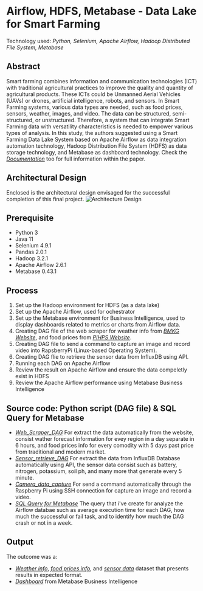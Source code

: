 # Airflow, HDFS, Metabase - Data Lake for Smart Farming

Technology used: *Python, Selenium, Apache Airflow, Hadoop Distributed File System, Metabase*

## Abstract
Smart farming combines Information and communication technologies (ICT) with traditional agricultural practices to improve the quality and quantity of agricultural products. These ICTs could be Unmanned Aerial Vehicles (UAVs) or drones, artificial intelligence, robots, and sensors. In Smart Farming systems, various data types are needed, such as food prices, sensors, weather, images, and video. The data can be structured, semi-structured, or unstructured. Therefore, a system that can integrate Smart Farming data with versatility characteristics is needed to empower various types of analysis. In this study, the authors suggested using a Smart Farming Data Lake System based on Apache Airflow as data integration automation technology, Hadoop Distribution File System (HDFS) as data storage technology, and Metabase as dashboard technology. Check the [*Documentation*](https://github.com/Xedonedron/data-lake-for-smart-farming/tree/main/Paper) too for full information within the paper.

## Architectural Design
Enclosed is the architectural design envisaged for the successful completion of this final project.
![Architecture Design](https://github.com/Xedonedron/data-lake-for-smart-farming/blob/main/Architecture%20Design.jpg)

## Prerequisite

- Python 3
- Java 11
- Selenium 4.9.1
- Pandas 2.0.1
- Hadoop 3.2.1
- Apache Airflow 2.6.1
- Metabase 0.43.1

## Process

1. Set up the Hadoop environment for HDFS (as a data lake)
2. Set up the Apache Airflow, used for ochestrator
3. Set up the Metabase environment for Business Intelligence, used to display dashboards related to metrics or charts from Airflow data.
4. Creating DAG file of the web scraper for weather info from [*BMKG Website*](https://www.bmkg.go.id/cuaca/prakiraan-cuaca-indonesia.bmkg), and food prices from [*PIHPS Website*](https://www.bi.go.id/hargapangan/TabelHarga/PasarModernKomoditas).
5. Creating DAG file to send a command to capture an image and record video into RapsberryPi (Linux-based Operating System).
6. Creating DAG flie to retrieve the sensor data from InfluxDB using API.
7. Running each DAG on Apache Airflow
8. Review the result on Apache Airflow and ensure the data compeletly exist in HDFS
9. Review the Apache Airflow performance using Metabase Business Intelligence

## Source code: Python script (DAG file) & SQL Query for Metabase
- [*Web_Scraper_DAG*](https://github.com/Xedonedron/data-lake-for-smart-farming/blob/main/dags/Web_Scraper_DAG.py)
  For extract the data automatically from the website, consist wather forecast information for evey region in a day separate in 6 hours, and food prices info for every comodity with 5 days past price from traditional and modern market.
- [*Sensor_retrieve_DAG*](https://github.com/Xedonedron/data-lake-for-smart-farming/blob/main/dags/Sensor_retrieve_DAG.py)
  For extract the data from InfluxDB Database automatically using API, the sensor data consist such as battery, nitrogen, potassium, soil ph, and many more that generate every 5 minute.
- [*Camera_data_capture*](https://github.com/Xedonedron/data-lake-for-smart-farming/blob/main/dags/Camera_data_capture.py)
  For send a command automatically through the Raspberry Pi using SSH connection for capture an image and record a video.
- [*SQL Query for Metabase*](https://github.com/Xedonedron/data-lake-for-smart-farming/blob/main/Dashboard/Metabase%20Dashboard%20Query.txt)
  The query that i've create for analyze the Airflow databae such as average execution time for each DAG, how much the successful or fail task, and to identify how much the DAG crash or not in a week.

## Output
The outcome was a:
- [*Weather info*](https://github.com/Xedonedron/data-lake-for-smart-farming/tree/main/Weather%20Info), [*food prices info*](https://github.com/Xedonedron/data-lake-for-smart-farming/tree/main/Food%20Prices%20Info), and [*sensor data*](https://github.com/Xedonedron/data-lake-for-smart-farming/tree/main/Sensor%20Data) dataset that presents results in expected format.
- [*Dashboard*](https://github.com/Xedonedron/data-lake-for-smart-farming/blob/main/Dashboard/metabase%20dashboard.png) from Metabase Business Intelligence
